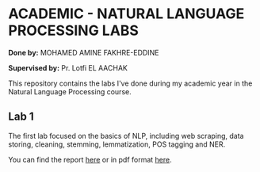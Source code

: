 # **ACADEMIC - NATURAL LANGUAGE PROCESSING LABS**

**Done by:** MOHAMED AMINE FAKHRE-EDDINE

**Supervised by:** Pr. Lotfi EL AACHAK

This repository contains the labs I've done during my academic year in the Natural Language Processing course.

## **Lab 1**
The first lab focused on the basics of NLP, including web scraping, data storing, cleaning, stemming, lemmatization, POS tagging and NER.

You can find the report [here](/lab-1/README.md) or in pdf format [here](/docs/Report-Lab-1.pdf). 
